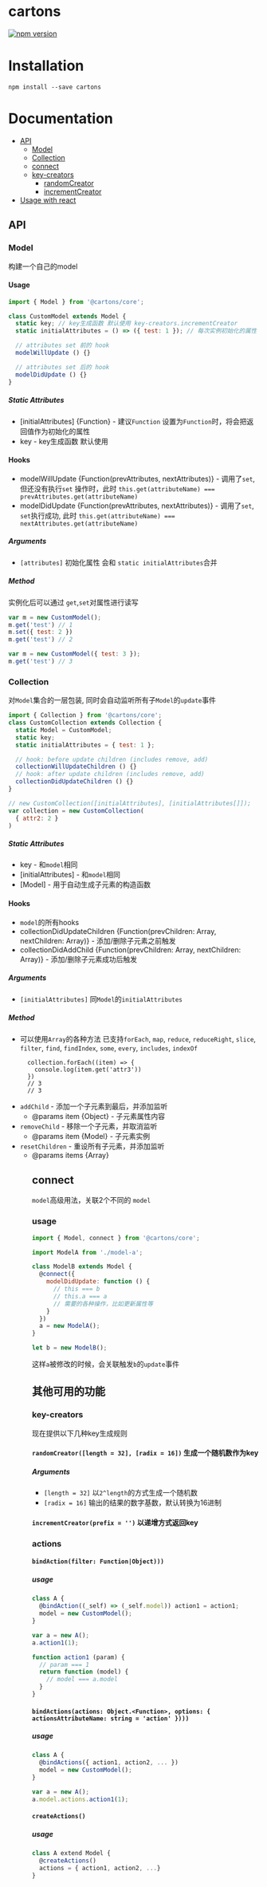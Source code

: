 # cartons
[![npm version](https://img.shields.io/npm/v/cartons.svg?maxAge=3600)](https://www.npmjs.org/package/cartons)

# Installation
```
npm install --save cartons
```

# Documentation
- [API](#api)
  - [Model](#model)
  - [Collection](#collection)
  - [connect](#connect)
  - [key-creators](#key-creators)
    - [randomCreator](#randomCreator)
    - [incrementCreator](#incrementCreator)
- [Usage with react](https://github.com/ignous/cartons/tree/master/packages/cartons-react/README.md)

## API
### Model
构建一个自己的model

#### Usage
```js
import { Model } from '@cartons/core';

class CustomModel extends Model {
  static key; // key生成函数 默认使用 key-creators.incrementCreator
  static initialAttributes = () => ({ test: 1 }); // 每次实例初始化的属性

  // attributes set 前的 hook
  modelWillUpdate () {}

  // attributes set 后的 hook
  modelDidUpdate () {}
}
```

##### Static Attributes
- [initialAttributes] {Function} - 建议`Function`
  设置为`Function`时，将会把返回值作为初始化的属性
- key - key生成函数 默认使用

#### Hooks
- modelWillUpdate {Function(prevAttributes, nextAttributes)} - 调用了`set`, 但还没有执行`set` 操作时，此时 `this.get(attributeName) === prevAttributes.get(attributeName)`
- modelDidUpdate {Function(prevAttributes, nextAttributes)} - 调用了`set`, `set`执行成功, 此时 `this.get(attributeName) === nextAttributes.get(attributeName)`

##### Arguments
- `[attributes]` 初始化属性 会和 `static initialAttributes`合并

##### Method
实例化后可以通过 `get`,`set`对属性进行读写
```js
var m = new CustomModel();
m.get('test') // 1
m.set({ test: 2 })
m.get('test') // 2

var m = new CustomModel({ test: 3 });
m.get('test') // 3
```

### Collection
对`Model`集合的一层包装, 同时会自动监听所有子`Model`的`update`事件
```js
import { Collection } from '@cartons/core';
class CustomCollection extends Collection {
  static Model = CustomModel;
  static key;
  static initialAttributes = { test: 1 };

  // hook: before update children (includes remove, add)
  collectionWillUpdateChildren () {}
  // hook: after update children (includes remove, add)
  collectionDidUpdateChildren () {}
}

// new CustomCollection([initialAttributes], [initialAttributes[]]);
var collection = new CustomCollection(
  { attr2: 2 }
)
```
##### Static Attributes
- key - 和`model`相同
- [initialAttributes] - 和`model`相同
- [Model] - 用于自动生成子元素的构造函数

#### Hooks
- `model`的所有hooks
- collectionDidUpdateChildren {Function(prevChildren: Array<Model>, nextChildren: Array<Model>)} - 添加/删除子元素之前触发
- collectionDidAddChild {Function(prevChildren: Array<Model>, nextChildren: Array<Model>)} - 添加/删除子元素成功后触发

##### Arguments
- `[initialAttributes]` 同`Model`的`initialAttributes`

##### Method
- 可以使用`Array`的各种方法 已支持`forEach`, `map`, `reduce`, `reduceRight`, `slice`, `filter`, `find`, `findIndex`, `some`, `every`, `includes`, `indexOf`
  ```
    collection.forEach((item) => {
      console.log(item.get('attr3'))
    })
    // 3
    // 3
  ```
- `addChild` - 添加一个子元素到最后，并添加监听
  - @params item {Object} - 子元素属性内容
- `removeChild` - 移除一个子元素，并取消监听
  - @params item {Model} - 子元素实例
- `resetChildren` - 重设所有子元素，并添加监听
  - @params items {Array<Object>}


## connect
`model`高级用法，关联2个不同的 `model`

### usage
```js
import { Model, connect } from '@cartons/core';

import ModelA from './model-a';

class ModelB extends Model {
  @connect({
    modelDidUpdate: function () {
      // this === b
      // this.a === a
      // 需要的各种操作，比如更新属性等
    }
  })
  a = new ModelA();
}

let b = new ModelB();
```
这样`a`被修改的时候，会关联触发`b`的`update`事件

## 其他可用的功能
### key-creators
现在提供以下几种key生成规则

<a id="randomCreator"></a>

#### `randomCreator([length = 32], [radix = 16])` 生成一个随机数作为key

##### Arguments
- `[length = 32]` 以`2^length`的方式生成一个随机数
- `[radix = 16]`  输出的结果的数字基数，默认转换为16进制

<a id="incrementCreator"></a>

#### `incrementCreator(prefix = '')` 以递增方式返回key


### actions

#### `bindAction(filter: Function|Object)))`
##### usage
```js
class A {
  @bindAction((_self) => (_self.model)) action1 = action1;
  model = new CustomModel();
}

var a = new A();
a.action1(1);

function action1 (param) {
  // param === 1
  return function (model) {
    // model === a.model
  }
}
```

#### `bindActions(actions: Object.<Function>, options: { actionsAttributeName: string = 'action' })))`
##### usage
```js
class A {
  @bindActions({ action1, action2, ... })
  model = new CustomModel();
}

var a = new A();
a.model.actions.action1(1);
```

#### `createActions()`
##### usage
```js
class A extend Model {
  @createActions()
  actions = { action1, action2, ...}
}
```
